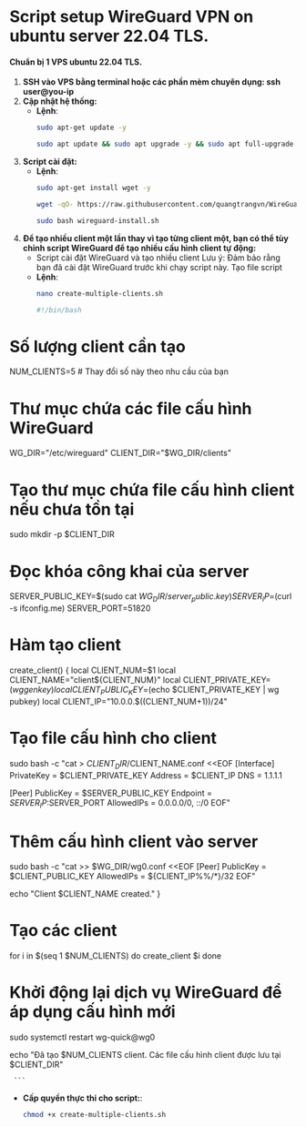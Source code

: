 # Script setup WireGuard VPN on ubuntu server 22.04 TLS.
#### Chuẩn bị 1 VPS ubuntu 22.04 TLS.
1. **SSH vào VPS bằng terminal hoặc các phần mèm chuyên dụng: ssh user@you-ip**
2. **Cập nhật hệ thống:**
   - **Lệnh**:
     ```bash
     sudo apt-get update -y
     ```
     ```bash
     sudo apt update && sudo apt upgrade -y && sudo apt full-upgrade -y && sudo apt autoremove -y
     ```
3. **Script cài đặt:**
   - **Lệnh**:
     ```bash
     sudo apt-get install wget -y
     ```
     ```bash
     wget -qO- https://raw.githubusercontent.com/quangtrangvn/WireGuard/main/wireguard-install.sh -O wireguard-install.sh
     ```
      ```bash
     sudo bash wireguard-install.sh
     ```
4. **Để tạo nhiều client một lần thay vì tạo từng client một, bạn có thể tùy chỉnh script WireGuard để tạo nhiều cấu hình client tự động:**
   - Script cài đặt WireGuard và tạo nhiều client
Lưu ý: Đảm bảo rằng bạn đã cài đặt WireGuard trước khi chạy script này.
Tạo file script 
   - **Lệnh**:
     ```bash
     nano create-multiple-clients.sh
     ```
      ```bash
     #!/bin/bash

# Số lượng client cần tạo
NUM_CLIENTS=5  # Thay đổi số này theo nhu cầu của bạn

# Thư mục chứa các file cấu hình WireGuard
WG_DIR="/etc/wireguard"
CLIENT_DIR="$WG_DIR/clients"

# Tạo thư mục chứa file cấu hình client nếu chưa tồn tại
sudo mkdir -p $CLIENT_DIR

# Đọc khóa công khai của server
SERVER_PUBLIC_KEY=$(sudo cat $WG_DIR/server_public.key)
SERVER_IP=$(curl -s ifconfig.me)
SERVER_PORT=51820

# Hàm tạo client
create_client() {
  local CLIENT_NUM=$1
  local CLIENT_NAME="client${CLIENT_NUM}"
  local CLIENT_PRIVATE_KEY=$(wg genkey)
  local CLIENT_PUBLIC_KEY=$(echo $CLIENT_PRIVATE_KEY | wg pubkey)
  local CLIENT_IP="10.0.0.$((CLIENT_NUM+1))/24"

  # Tạo file cấu hình cho client
  sudo bash -c "cat > $CLIENT_DIR/$CLIENT_NAME.conf <<EOF
[Interface]
PrivateKey = $CLIENT_PRIVATE_KEY
Address = $CLIENT_IP
DNS = 1.1.1.1

[Peer]
PublicKey = $SERVER_PUBLIC_KEY
Endpoint = $SERVER_IP:$SERVER_PORT
AllowedIPs = 0.0.0.0/0, ::/0
EOF"

  # Thêm cấu hình client vào server
  sudo bash -c "cat >> $WG_DIR/wg0.conf <<EOF
[Peer]
PublicKey = $CLIENT_PUBLIC_KEY
AllowedIPs = ${CLIENT_IP%%/*}/32
EOF"

  echo "Client $CLIENT_NAME created."
}

# Tạo các client
for i in $(seq 1 $NUM_CLIENTS)
do
  create_client $i
done

# Khởi động lại dịch vụ WireGuard để áp dụng cấu hình mới
sudo systemctl restart wg-quick@wg0

echo "Đã tạo $NUM_CLIENTS client. Các file cấu hình client được lưu tại $CLIENT_DIR"

     ```   
   - **Cấp quyền thực thi cho script:**:
     ```bash
     chmod +x create-multiple-clients.sh
     ```
